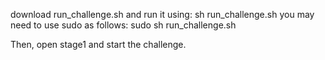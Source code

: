 download run_challenge.sh and run it using:
sh run_challenge.sh
you may need to use sudo as follows:
sudo sh run_challenge.sh

Then, open stage1 and start the challenge.
